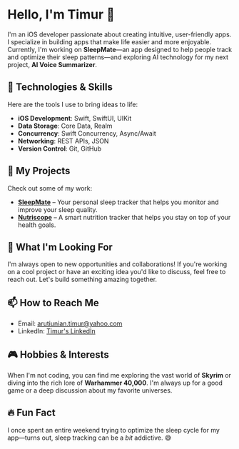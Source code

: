 # Hello, I'm Timur 👋

I'm an iOS developer passionate about creating intuitive, user-friendly apps. I specialize in building apps that make life easier and more enjoyable. Currently, I'm working on **SleepMate**—an app designed to help people track and optimize their sleep patterns—and exploring AI technology for my next project, **AI Voice Summarizer**.

## 🚀 Technologies & Skills

Here are the tools I use to bring ideas to life:

- **iOS Development**: Swift, SwiftUI, UIKit
- **Data Storage**: Core Data, Realm
- **Concurrency**: Swift Concurrency, Async/Await
- **Networking**: REST APIs, JSON
- **Version Control**: Git, GitHub

## 📱 My Projects

Check out some of my work:

- [**SleepMate**]([https://github.com/yourusername/SleepMate](https://github.com/timarutun/SleepTracker)) – Your personal sleep tracker that helps you monitor and improve your sleep quality.
- [**Nutriscope**]([https://github.com/yourusername/Nutriscope](https://github.com/timarutun/ProductScanner)) – A smart nutrition tracker that helps you stay on top of your health goals.

## 🌱 What I'm Looking For

I'm always open to new opportunities and collaborations! If you're working on a cool project or have an exciting idea you'd like to discuss, feel free to reach out. Let's build something amazing together.

## 📫 How to Reach Me

- Email: [arutiunian.timur@yahoo.com](mailto:arutiunian.timur@yahoo.com)
- LinkedIn: [Timur's LinkedIn]([https://linkedin.com/in/yourusername](https://www.linkedin.com/in/timur-arutiunian-a850a1318/))

## 🎮 Hobbies & Interests

When I'm not coding, you can find me exploring the vast world of **Skyrim** or diving into the rich lore of **Warhammer 40,000**. I'm always up for a good game or a deep discussion about my favorite universes.

## 🔥 Fun Fact

I once spent an entire weekend trying to optimize the sleep cycle for my app—turns out, sleep tracking can be a *bit* addictive. 😅
